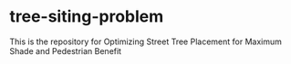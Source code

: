 # tree-siting-problem
This is the repository for Optimizing Street Tree Placement for Maximum Shade and Pedestrian Benefit
